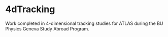 # 4dTracking
Work completed in 4-dimensional tracking studies for ATLAS during the BU Physics Geneva Study Abroad Program.
